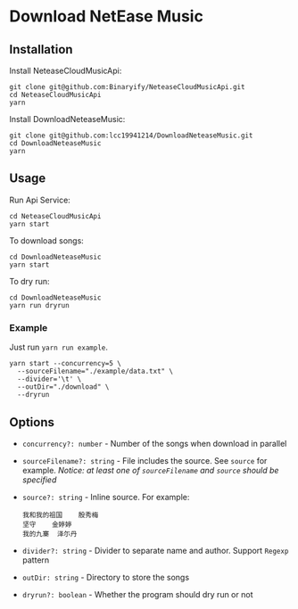 # Download NetEase Music

## Installation
Install NeteaseCloudMusicApi:
```shell
git clone git@github.com:Binaryify/NeteaseCloudMusicApi.git
cd NeteaseCloudMusicApi
yarn
```

Install DownloadNeteaseMusic:
```shell
git clone git@github.com:lcc19941214/DownloadNeteaseMusic.git
cd DownloadNeteaseMusic
yarn
```

## Usage
Run Api Service:
```shell
cd NeteaseCloudMusicApi
yarn start
```

To download songs:
```shell
cd DownloadNeteaseMusic
yarn start
```

To dry run:
```shell
cd DownloadNeteaseMusic
yarn run dryrun
```

### Example
Just run `yarn run example`.
```shell
yarn start --concurrency=5 \
  --sourceFilename="./example/data.txt" \
  --divider='\t' \
  --outDir="./download" \
  --dryrun
```

## Options

- `concurrency?: number` - Number of the songs when download in parallel

- `sourceFilename?: string` - File includes the source. See `source` for example.
  *Notice: at least one of `sourceFilename` and `source` should be specified*

- `source?: string` - Inline source. For example:
  ```plaintext
  我和我的祖国	殷秀梅
  坚守	金婷婷
  我的九寨	泽尓丹
  ```

- `divider?: string` - Divider to separate name and author. Support `Regexp` pattern

- `outDir: string` - Directory to store the songs

- `dryrun?: boolean` - Whether the program should dry run or not
